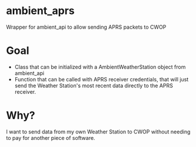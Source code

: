 # ambient_aprs
Wrapper for ambient_api to allow sending APRS packets to CWOP

# Goal
* Class that can be initialized with a AmbientWeatherStation object from ambient_api
* Function that can be called with APRS receiver credentials, that will just send the Weather Station's most recent data 
directly to the APRS receiver.

# Why?
I want to send data from my own Weather Station to CWOP without needing to pay for another piece of software.